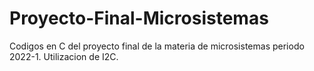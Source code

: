 # Proyecto-Final-Microsistemas
Codigos en C del proyecto final de la materia de microsistemas periodo 2022-1. 
Utilizacion de I2C.
